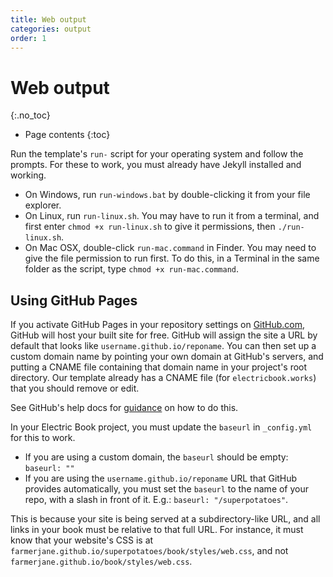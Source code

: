 ```yaml
---
title: Web output
categories: output
order: 1
---
```


# Web output
{:.no_toc}

* Page contents
{:toc}

Run the template's `run-` script for your operating system and follow the prompts. For these to work, you must already have Jekyll installed and working.

* On Windows, run `run-windows.bat` by double-clicking it from your file explorer.
* On Linux, run `run-linux.sh`. You may have to run it from a terminal, and first enter `chmod +x run-linux.sh` to give it permissions, then `./run-linux.sh`.
* On Mac OSX, double-click `run-mac.command` in Finder. You may need to give the file permission to run first. To do this, in a Terminal in the same folder as the script, type `chmod +x run-mac.command`.

## Using GitHub Pages

If you activate GitHub Pages in your repository settings on [GitHub.com](https://github.com), GitHub will host your built site for free. GitHub will assign the site a URL by default that looks like `username.github.io/reponame`. You can then set up a custom domain name by pointing your own domain at GitHub's servers, and putting a CNAME file containing that domain name in your project's root directory. Our template already has a CNAME file (for `electricbook.works`) that you should remove or edit.

See GitHub's help docs for [guidance](https://help.github.com/articles/using-a-custom-domain-with-github-pages/) on how to do this.

In your Electric Book project, you must update the `baseurl` in `_config.yml` for this to work.

- If you are using a custom domain, the `baseurl` should be empty: `baseurl: ""`
- If you are using the `username.github.io/reponame` URL that GitHub provides automatically, you must set the `baseurl` to the name of your repo, with a slash in front of it. E.g.: `baseurl: "/superpotatoes"`.

This is because your site is being served at a subdirectory-like URL, and all links in your book must be relative to that full URL. For instance, it must know that your website's CSS is at `farmerjane.github.io/superpotatoes/book/styles/web.css`, and not `farmerjane.github.io/book/styles/web.css`.
